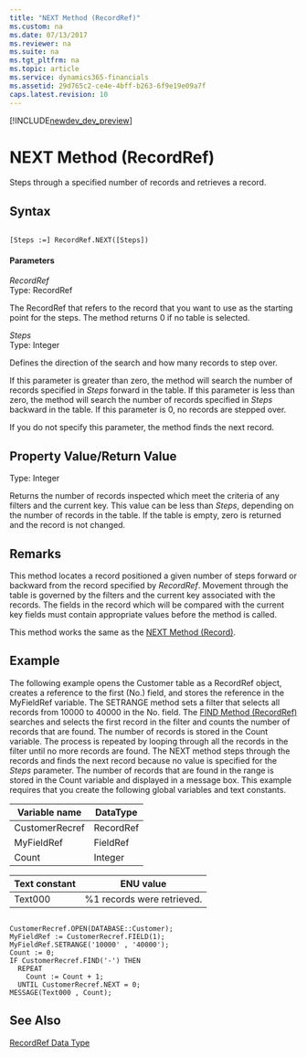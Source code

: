 ```yaml
---
title: "NEXT Method (RecordRef)"
ms.custom: na
ms.date: 07/13/2017
ms.reviewer: na
ms.suite: na
ms.tgt_pltfrm: na
ms.topic: article
ms.service: dynamics365-financials
ms.assetid: 29d765c2-ce4e-4bff-b263-6f9e19e09a7f
caps.latest.revision: 10
---
```


[!INCLUDE[newdev_dev_preview](../includes/newdev_dev_preview.md)]

# NEXT Method (RecordRef)
Steps through a specified number of records and retrieves a record.  
  
## Syntax  
  
```  
  
[Steps :=] RecordRef.NEXT([Steps])  
```  
  
#### Parameters  
 *RecordRef*  
 Type: RecordRef  
  
 The RecordRef that refers to the record that you want to use as the starting point for the steps. The method returns 0 if no table is selected.  
  
 *Steps*  
 Type: Integer  
  
 Defines the direction of the search and how many records to step over.  
  
 If this parameter is greater than zero, the method will search the number of records specified in *Steps* forward in the table. If this parameter is less than zero, the method will search the number of records specified in *Steps* backward in the table. If this parameter is 0, no records are stepped over.  
  
 If you do not specify this parameter, the method finds the next record.  
  
## Property Value/Return Value  
 Type: Integer  
  
 Returns the number of records inspected which meet the criteria of any filters and the current key. This value can be less than *Steps*, depending on the number of records in the table. If the table is empty, zero is returned and the record is not changed.  
  
## Remarks  
 This method locates a record positioned a given number of steps forward or backward from the record specified by *RecordRef*. Movement through the table is governed by the filters and the current key associated with the records. The fields in the record which will be compared with the current key fields must contain appropriate values before the method is called.  
  
 This method works the same as the [NEXT Method \(Record\)](devenv-NEXT-Method-Record.md).  
  
## Example  
 The following example opens the Customer table as a RecordRef object, creates a reference to the first \(No.\) field, and stores the reference in the MyFieldRef variable. The SETRANGE method sets a filter that selects all records from 10000 to 40000 in the No. field. The [FIND Method \(RecordRef\)](devenv-FIND-Method-RecordRef.md) searches and selects the first record in the filter and counts the number of records that are found. The number of records is stored in the Count variable. The process is repeated by looping through all the records in the filter until no more records are found. The NEXT method steps through the records and finds the next record because no value is specified for the *Steps* parameter. The number of records that are found in the range is stored in the Count variable and displayed in a message box. This example requires that you create the following global variables and text constants.  
  
|Variable name|DataType|  
|-------------------|--------------|  
|CustomerRecref|RecordRef|  
|MyFieldRef|FieldRef|  
|Count|Integer|  
  
|Text constant|ENU value|  
|-------------------|---------------|  
|Text000|%1 records were retrieved.|  
  
```  
  
CustomerRecref.OPEN(DATABASE::Customer);  
MyFieldRef := CustomerRecref.FIELD(1);  
MyFieldRef.SETRANGE('10000' , '40000');  
Count := 0;  
IF CustomerRecref.FIND('-') THEN  
  REPEAT  
    Count := Count + 1;  
  UNTIL CustomerRecref.NEXT = 0;  
MESSAGE(Text000 , Count);  
```  
  
## See Also  
 [RecordRef Data Type](../datatypes/devenv-RecordRef-Data-Type.md)